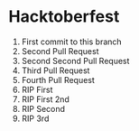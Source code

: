 # Hacktoberfest

1. First commit to this branch
2. Second Pull Request
3. Second Second Pull Request
4. Third Pull Request
5. Fourth Pull Request
6. RIP First
7. RIP First 2nd
8. RIP Second
9. RIP 3rd
